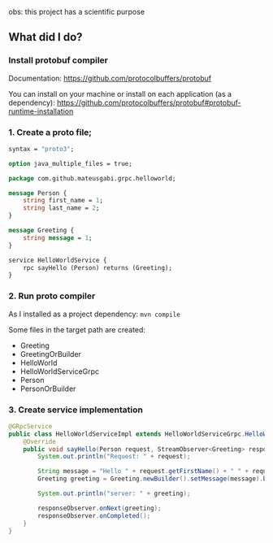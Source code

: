 obs: this project has a scientific purpose

## What did I do?

### Install protobuf compiler

Documentation: https://github.com/protocolbuffers/protobuf

You can install on your machine or install on each application (as a dependency): https://github.com/protocolbuffers/protobuf#protobuf-runtime-installation

### 1. Create a proto file;

```proto
syntax = "proto3";

option java_multiple_files = true;

package com.github.mateusgabi.grpc.helloworld;

message Person {
    string first_name = 1;
    string last_name = 2;
}

message Greeting {
    string message = 1;
}

service HelloWorldService {
    rpc sayHello (Person) returns (Greeting);
}
```

### 2. Run proto compiler

As I installed as a project dependency:
`mvn compile`

Some files in the target path are created:
- Greeting
- GreetingOrBuilder
- HelloWorld
- HelloWorldServiceGrpc
- Person
- PersonOrBuilder

### 3. Create service implementation

```java
@GRpcService
public class HelloWorldServiceImpl extends HelloWorldServiceGrpc.HelloWorldServiceImplBase {
    @Override
    public void sayHello(Person request, StreamObserver<Greeting> responseObserver) {
        System.out.println("Request: " + request);

        String message = "Hello " + request.getFirstName() + " " + request.getLastName() + "!";
        Greeting greeting = Greeting.newBuilder().setMessage(message).build();

        System.out.println("server: " + greeting);

        responseObserver.onNext(greeting);
        responseObserver.onCompleted();
    }
}
```